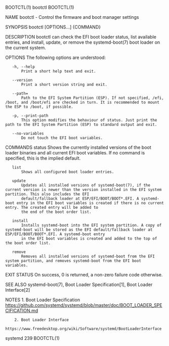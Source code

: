 BOOTCTL(1)                                                                               bootctl                                                                               BOOTCTL(1)

NAME
       bootctl - Control the firmware and boot manager settings

SYNOPSIS
       bootctl [OPTIONS...] {COMMAND}

DESCRIPTION
       bootctl can check the EFI boot loader status, list available entries, and install, update, or remove the systemd-boot(7) boot loader on the current system.

OPTIONS
       The following options are understood:

       -h, --help
           Print a short help text and exit.

       --version
           Print a short version string and exit.

       --path=
           Path to the EFI System Partition (ESP). If not specified, /efi, /boot, and /boot/efi are checked in turn. It is recommended to mount the ESP to /boot, if possible.

       -p, --print-path
           This option modifies the behaviour of status. Just print the path to the EFI System Partition (ESP) to standard output and exit.

       --no-variables
           Do not touch the EFI boot variables.

COMMANDS
       status
           Shows the currently installed versions of the boot loader binaries and all current EFI boot variables. If no command is specified, this is the implied default.

       list
           Shows all configured boot loader entries.

       update
           Updates all installed versions of systemd-boot(7), if the current version is newer than the version installed in the EFI system partition. This also includes the EFI
           default/fallback loader at ESP/EFI/BOOT/BOOT*.EFI. A systemd-boot entry in the EFI boot variables is created if there is no current entry. The created entry will be added to
           the end of the boot order list.

       install
           Installs systemd-boot into the EFI system partition. A copy of systemd-boot will be stored as the EFI default/fallback loader at ESP/EFI/BOOT/BOOT*.EFI. A systemd-boot entry
           in the EFI boot variables is created and added to the top of the boot order list.

       remove
           Removes all installed versions of systemd-boot from the EFI system partition, and removes systemd-boot from the EFI boot variables.

EXIT STATUS
       On success, 0 is returned, a non-zero failure code otherwise.

SEE ALSO
       systemd-boot(7), Boot Loader Specification[1], Boot Loader Interface[2]

NOTES
        1. Boot Loader Specification
           https://github.com/systemd/systemd/blob/master/doc/BOOT_LOADER_SPECIFICATION.md

        2. Boot Loader Interface
           https://www.freedesktop.org/wiki/Software/systemd/BootLoaderInterface

systemd 239                                                                                                                                                                    BOOTCTL(1)
